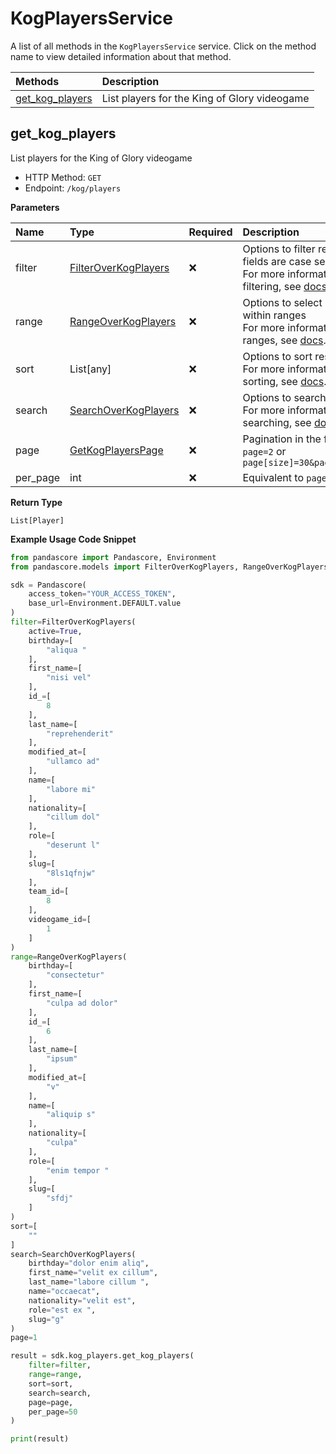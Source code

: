 # KogPlayersService

A list of all methods in the `KogPlayersService` service. Click on the method name to view detailed information about that method.

| Methods                             | Description                                  |
| :---------------------------------- | :------------------------------------------- |
| [get_kog_players](#get_kog_players) | List players for the King of Glory videogame |

## get_kog_players

List players for the King of Glory videogame

- HTTP Method: `GET`
- Endpoint: `/kog/players`

**Parameters**

| Name     | Type                                                      | Required | Description                                                                                                                                         |
| :------- | :-------------------------------------------------------- | :------- | :-------------------------------------------------------------------------------------------------------------------------------------------------- |
| filter   | [FilterOverKogPlayers](../models/FilterOverKogPlayers.md) | ❌       | Options to filter results. String fields are case sensitive <br/>For more information on filtering, see [docs](/docs/filtering-and-sorting#filter). |
| range    | [RangeOverKogPlayers](../models/RangeOverKogPlayers.md)   | ❌       | Options to select results within ranges <br/>For more information on ranges, see [docs](/docs/filtering-and-sorting#range).                         |
| sort     | List[any]                                                 | ❌       | Options to sort results <br/>For more information on sorting, see [docs](/docs/filtering-and-sorting#sort).                                         |
| search   | [SearchOverKogPlayers](../models/SearchOverKogPlayers.md) | ❌       | Options to search results <br/>For more information on searching, see [docs](/docs/filtering-and-sorting#search).                                   |
| page     | [GetKogPlayersPage](../models/GetKogPlayersPage.md)       | ❌       | Pagination in the form of `page=2` or `page[size]=30&page[number]=2`                                                                                |
| per_page | int                                                       | ❌       | Equivalent to `page[size]`                                                                                                                          |

**Return Type**

`List[Player]`

**Example Usage Code Snippet**

```python
from pandascore import Pandascore, Environment
from pandascore.models import FilterOverKogPlayers, RangeOverKogPlayers, SearchOverKogPlayers

sdk = Pandascore(
    access_token="YOUR_ACCESS_TOKEN",
    base_url=Environment.DEFAULT.value
)
filter=FilterOverKogPlayers(
    active=True,
    birthday=[
        "aliqua "
    ],
    first_name=[
        "nisi vel"
    ],
    id_=[
        8
    ],
    last_name=[
        "reprehenderit"
    ],
    modified_at=[
        "ullamco ad"
    ],
    name=[
        "labore mi"
    ],
    nationality=[
        "cillum dol"
    ],
    role=[
        "deserunt l"
    ],
    slug=[
        "8ls1qfnjw"
    ],
    team_id=[
        8
    ],
    videogame_id=[
        1
    ]
)
range=RangeOverKogPlayers(
    birthday=[
        "consectetur"
    ],
    first_name=[
        "culpa ad dolor"
    ],
    id_=[
        6
    ],
    last_name=[
        "ipsum"
    ],
    modified_at=[
        "v"
    ],
    name=[
        "aliquip s"
    ],
    nationality=[
        "culpa"
    ],
    role=[
        "enim tempor "
    ],
    slug=[
        "sfdj"
    ]
)
sort=[
    ""
]
search=SearchOverKogPlayers(
    birthday="dolor enim aliq",
    first_name="velit ex cillum",
    last_name="labore cillum ",
    name="occaecat",
    nationality="velit est",
    role="est ex ",
    slug="g"
)
page=1

result = sdk.kog_players.get_kog_players(
    filter=filter,
    range=range,
    sort=sort,
    search=search,
    page=page,
    per_page=50
)

print(result)
```

<!-- This file was generated by liblab | https://liblab.com/ -->
